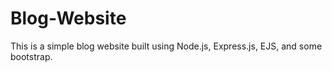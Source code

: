 # Blog-Website
This is a simple blog website built using Node.js, Express.js, EJS, and some bootstrap. 
